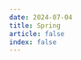 ```yaml
---
date: 2024-07-04
title: Spring
article: false
index: false
---
```

<!-- 用于限制高度 -->
<!-- <div class="catalog-display-container">
  <Catalog />
</div> -->

